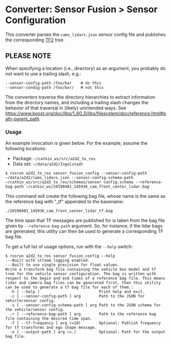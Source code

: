 # Converter: Sensor Fusion > Sensor Configuration

This converter parses the `cams_lidars.json` sensor config file and publishes the corresponding [TF2](http://wiki.ros.org/tf2) tree.

## PLEASE NOTE

When specifying a location (i.e., directory) as an argument, you probably do not want to use a trailing slash, e.g.:

```
--sensor-config-path /foo/bar    # do this
--sensor-condig-path /foo/bar/   # not this
```

The converters traverse the directory hierarchies to extract information from the directory names, and including a trailing slash changes the behavior of that traversal in (likely) unintended ways. See <https://www.boost.org/doc/libs/1_60_0/libs/filesystem/doc/reference.html#path-parent_path>.

### Usage

An example invocation is given below. For the example, assume the following locations:

* Package: `~/catkin_ws/src/a2d2_to_ros`
* Data set: `~/data/a2d2/Ingolstadt`

```console
$ rosrun a2d2_to_ros sensor_fusion_config --sensor-config-path ~/data/a2d2/cams_lidars.json --sensor-config-schema-path ~/catkin_ws/src/a2d2_to_ros/schemas/sensor_config.schema --reference-bag-path ~/catkin_ws/20190401_145936_cam_front_center_lidar.bag
```

This command will create the following bag file, whose name is the same as the reference bag with "\_tf" appended to the basename:

```console
./20190401_145936_cam_front_center_lidar_tf.bag
```

The time span that TF messages are published for is taken from the bag file given by `--reference-bag-path` argument. So, for instance, if the lidar bags are generated, this utility can then be used to generate a corresponding TF bag file.

To get a full list of usage options, run with the `--help` switch:

```console
$ rosrun a2d2_to_ros sensor_fusion_config --help
---Built with stream logging enabled.
---Built to use single precision for float values.
Write a transform bag file containing the vehicle box model and tf tree for the vehicle sensor configuration. The bag is written with respect to the begin and end times of a reference bag file. This means lidar and camera bag files can be generated first, then this utility can be used to generate a tf bag file for each of them.:
  -h [ --help ]                          Print help and exit.
  -c [ --sensor-config-path ] arg        Path to the JSON for vehicle/sensor config.
  -s [ --sensor-config-schema-path ] arg Path to the JSON schema for the vehicle/sensor config.
  -r [ --reference-bag-path ] arg        Path to the reference bag file containing the desired time span.
  -f [ --tf-frequency ] arg (=10)        Optional: Publish frequency for tf transforms and ego shape message.
  -o [ --output-path ] arg (=.)          Optional: Path for the output bag file.
```
